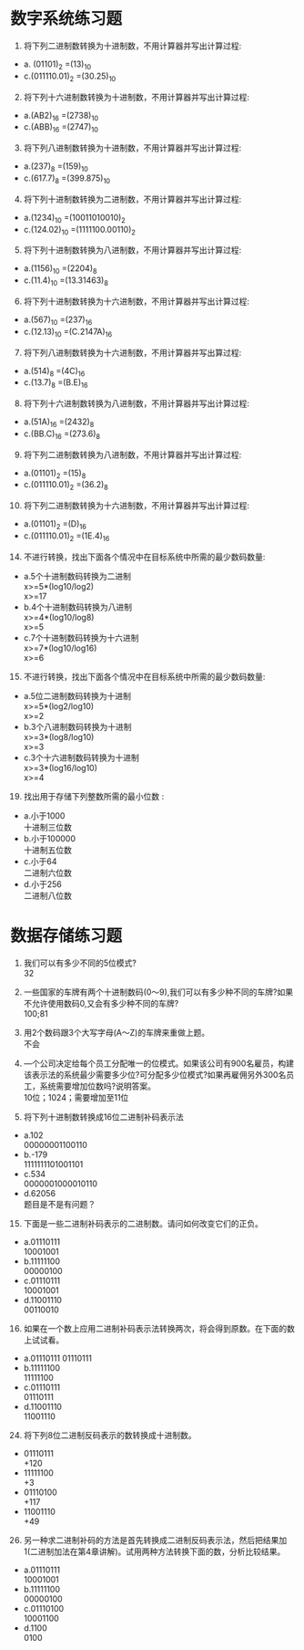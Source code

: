 # 数字系统练习题
1. 将下列二进制数转换为十进制数，不用计算器并写出计算过程:  
- a. (01101)<sub>2</sub> =(13)<sub>10</sub>
- c.(011110.01)<sub>2</sub> =(30.25)<sub>10</sub> 
2. 将下列十六进制数转换为十进制数，不用计算器并写出计算过程:
- a.(AB2)<sub>16</sub> =(2738)<sub>10</sub>
-  c.(ABB)<sub>16</sub> =(2747)<sub>10</sub>
3. 将下列八进制数转换为十进制数，不用计算器并写出计算过程:
- a.(237)<sub>8</sub> =(159)<sub>10</sub>
- c.(617.7)<sub>8</sub> =(399.875)<sub>10</sub>
4. 将下列十进制数转换为二进制数，不用计算器并写出计算过程:
- a.(1234)<sub>10</sub> =(10011010010)<sub>2</sub>   
- c.(124.02)<sub>10</sub> =(1111100.00110)<sub>2</sub>
5. 将下列十进制数转换为八进制数，不用计算器并写出计算过程:
- a.(1156)<sub>10</sub> =(2204)<sub>8</sub>
- c.(11.4)<sub>10</sub> =(13.31463)<sub>8</sub>
6. 将下列十进制数转换为十六进制数，不用计算器并写出计算过程:
- a.(567)<sub>10</sub> =(237)<sub>16</sub>
- c.(12.13)<sub>10</sub> =(C.2147A)<sub>16</sub>
7. 将下列八进制数转换为十六进制数，不用计算器并写出算过程:
- a.(514)<sub>8</sub> =(4C)<sub>16</sub>
- c.(13.7)<sub>8</sub> =(B.E)<sub>16</sub>
8. 将下列十六进制数转换为八进制数，不用计算器并写出计算过程:
- a.(51A)<sub>16</sub> =(2432)<sub>8</sub>
- c.(BB.C)<sub>16</sub> =(273.6)<sub>8</sub>
9. 将下列二进制数转换为八进制数，不用计算器并写出计算过程:
- a.(01101)<sub>2</sub> =(15)<sub>8</sub>
- c.(011110.01)<sub>2</sub> =(36.2)<sub>8</sub>
10. 将下列二进制数转换为十六进制数，不用计算器并写出计算过程:
- a.(01101)<sub>2</sub> =(D)<sub>16</sub>
- c.(011110.01)<sub>2</sub> =(1E.4)<sub>16</sub>
14. 不进行转换，找出下面各个情况中在目标系统中所需的最少数码数量:
- a.5个十进制数码转换为二进制   
x>=5*(log10/log2)   
x>=17
- b.4个十进制数码转换为八进制   
x>=4*(log10/log8)   
x>=5
- c.7个十进制数码转换为十六进制   
x>=7*(log10/log16)   
x>=6
15. 不进行转换，找出下面各个情况中在目标系统中所需的最少数码数量:
- a.5位二进制数码转换为十进制   
x>=5*(log2/log10)   
x>=2
- b.3个八进制数码转换为十进制   
x>=3*(log8/log10)   
x>=3
- c.3个十六进制数码转换为十进制   
x>=3*(log16/log10)   
x>=4
19. 找出用于存储下列整数所需的最小位数 :   
- a.小于1000   
十进制三位数
- b.小于100000   
十进制五位数
- c.小于64   
二进制六位数
- d.小于256   
二进制八位数

# 数据存储练习题
1. 我们可以有多少不同的5位模式?   
32

2. 一些国家的车牌有两个十进制数码(0〜9),我们可以有多少种不同的车牌?如果不允许使用数码0,又会有多少种不同的车牌?   
100;81
3. 用2个数码跟3个大写字母(A〜Z)的车牌来重做上题。  
不会
6. —个公司决定给每个员工分配唯一的位模式。如果该公司有900名雇员，构建该表示法的系统最少需要多少位?可分配多少位模式?如果再雇佣另外300名员工，系统需要增加位数吗?说明答案。   
10位；1024；需要增加至11位

12. 将下列十进制数转换成16位二进制补码表示法
- a.102   
00000001100110
- b.-179   
1111111101001101
- c.534   
0000001000010110
- d.62056   
题目是不是有问题？
15. 下面是一些二进制补码表示的二进制数。请问如何改变它们的正负。
- a.01110111   
10001001
- b.11111100   
00000100
- c.01110111   
10001001 
- d.11001110   
00110010
16. 如果在一个数上应用二进制补码表示法转换两次，将会得到原数。在下面的数上试试看。
- a.01110111
01110111
- b.11111100   
11111100
- c.01110111   
01110111
- d.11001110   
11001110
24. 将下列8位二进制反码表示的数转换成十进制数。
- 01110111   
+120
- 11111100   
+3
- 01110100  
+117
- 11001110   
+49
26. 另一种求二进制补码的方法是首先转换成二进制反码表示法，然后把结果加1(二进制加法在第4章讲解)。试用两种方法转换下面的数，分析比较结果。
- a.01110111   
10001001
- b.11111100   
00000100
- c.01110100   
10001100
- d.1100   
0100





